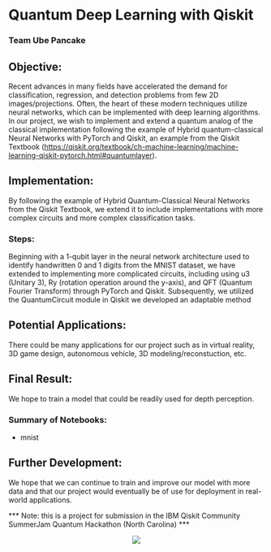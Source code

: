 # Quantum Deep Learning with Qiskit  
### Team Ube Pancake  
## Objective:  
Recent advances in many fields have accelerated the demand for classification, regression, and detection problems from few 2D images/projections. Often, the heart of these modern techniques utilize neural networks, which can be implemented with deep learning algorithms. In our project, we wish to implement and extend a quantum analog of the classical implementation following the example of Hybrid quantum-classical Neural Networks with PyTorch and Qiskit, an example from the Qiskit Textbook (https://qiskit.org/textbook/ch-machine-learning/machine-learning-qiskit-pytorch.html#quantumlayer).  
## Implementation:  
By following the example of Hybrid Quantum-Classical Neural Networks from the Qiskit Textbook, we extend it to include implementations with more complex circuits and more complex classification tasks. 
### Steps:
Beginning with a 1-qubit layer in the neural network architecture used to identify handwritten 0 and 1 digits from the MNIST dataset, we have extended to implementing more complicated circuits, including using u3 (Unitary 3), Ry (rotation operation around the y-axis), and QFT (Quantum Fourier Transform) through PyTorch and Qiskit. Subsequently, we utilized the QuantumCircuit module in Qiskit we developed an adaptable method 
## Potential Applications:  
There could be many applications for our project such as in virtual reality, 3D game design, autonomous vehicle, 3D modeling/reconstuction, etc.  
## Final Result: 
We hope to train a model that could be readily used for depth perception.  
### Summary of Notebooks:
- mnist
## Further Development:  
We hope that we can continue to train and improve our model with more data and that our project would eventually be of use for deployment in real-world applications.

*** Note: this is a project for submission in the IBM Qiskit Community SummerJam Quantum Hackathon (North Carolina) ***

<center><img src="https://i.ebayimg.com/images/g/HH4AAOSwPW9esi90/s-l400.jpg"></center>
